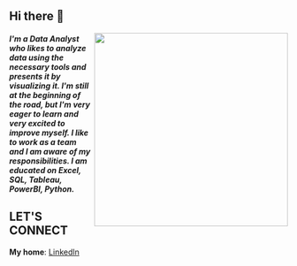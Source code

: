 ## Hi there 👋

<img src ="https://images.anytask.com/resources/user/257cfe0d49459bec/task/1611723589513_post-social-data-for-publishers-tail.png" width="350" height="auto" align="right">

##### I'm a Data Analyst who likes to analyze data using the necessary tools and presents it by visualizing it. I'm still at the beginning of the road, but I'm very eager to learn and very excited to improve myself. I like to work as a team and I am aware of my responsibilities. I am educated on Excel, SQL, Tableau, PowerBI, Python. 

## LET'S CONNECT
**My home**: <a href= "https://www.linkedin.com/in/gulberin-heja-baran-90ab4224a/" >Linkedln</a>
